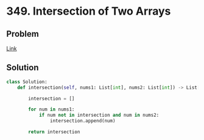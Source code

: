 # 349. Intersection of Two Arrays
## Problem
[Link](https://leetcode.com/problems/intersection-of-two-arrays/)
## Solution
```python
class Solution:
    def intersection(self, nums1: List[int], nums2: List[int]) -> List[int]:

        intersection = []

        for num in nums1:
            if num not in intersection and num in nums2:
                intersection.append(num)

        return intersection
```
